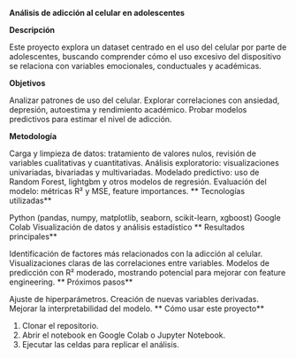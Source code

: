 **Análisis de adicción al celular en adolescentes**


**Descripción**

Este proyecto explora un dataset centrado en el uso del celular por parte de adolescentes, buscando comprender cómo el uso excesivo del dispositivo se relaciona con variables emocionales, conductuales y académicas.

**Objetivos**

Analizar patrones de uso del celular.
Explorar correlaciones con ansiedad, depresión, autoestima y rendimiento académico.
Probar modelos predictivos para estimar el nivel de adicción.

**Metodología**

Carga y limpieza de datos: tratamiento de valores nulos, revisión de variables cualitativas y cuantitativas.
Análisis exploratorio: visualizaciones univariadas, bivariadas y multivariadas.
Modelado predictivo: uso de Random Forest, lightgbm y otros modelos de regresión.
Evaluación del modelo: métricas R² y MSE, feature importances.
**
Tecnologías utilizadas**

Python (pandas, numpy, matplotlib, seaborn, scikit-learn, xgboost)
Google Colab
Visualización de datos y análisis estadístico
**
Resultados principales**

Identificación de factores más relacionados con la adicción al celular.
Visualizaciones claras de las correlaciones entre variables.
Modelos de predicción con R² moderado, mostrando potencial para mejorar con feature engineering.
**
Próximos pasos**

Ajuste de hiperparámetros.
Creación de nuevas variables derivadas.
Mejorar la interpretabilidad del modelo.
**
Cómo usar este proyecto**

1. Clonar el repositorio.
2. Abrir el notebook en Google Colab o Jupyter Notebook.
3. Ejecutar las celdas para replicar el análisis.
